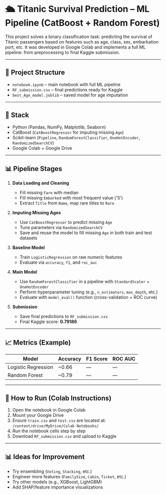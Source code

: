 # 🛳️ Titanic Survival Prediction – ML Pipeline (CatBoost + Random Forest)

This project solves a binary classification task: predicting the survival of Titanic passengers based on features such as age, class, sex, embarkation port, etc. 
It was developed in Google Colab and implements a full ML pipeline: from preprocessing to final Kaggle submission.

---

## 📂 Project Structure

- `notebook.ipynb` – main notebook with full ML pipeline
- `RF_submission.csv` – final predictions ready for Kaggle
- `best_Age_model.joblib` – saved model for age imputation

---

## 🚀 Stack

- Python (Pandas, NumPy, Matplotlib, Seaborn)
- CatBoost (`CatBoostRegressor` for imputing missing `Age`)
- Scikit-learn (`Pipeline`, `RandomForestClassifier`, `OneHotEncoder`, `RandomizedSearchCV`)
- Google Colab + Google Drive

---

## 📊 Pipeline Stages

1. **Data Loading and Cleaning**
   - Fill missing `Fare` with median
   - Fill missing `Embarked` with most frequent value ('S')
   - Extract `Title` from `Name`, map rare titles to `Rare`

2. **Imputing Missing Ages**
   - Use `CatBoostRegressor` to predict missing `Age`
   - Tune parameters via `RandomizedSearchCV`
   - Save and reuse the model to fill missing `Age` in both train and test datasets

3. **Baseline Model**
   - Train `LogisticRegression` on raw numeric features
   - Evaluate via `accuracy`, `f1`, and `roc_auc`

4. **Main Model**
   - Use `RandomForestClassifier` in a pipeline with `StandardScaler` + `OneHotEncoder`
   - Perform hyperparameter tuning (e.g., `n_estimators`, `max_depth`, etc.)
   - Evaluate with `model_eval()` function (cross-validation + ROC curve)

5. **Submission**
   - Save final predictions to `RF_submission.csv`
   - Final Kaggle score: **0.79186**

---

## 📈 Metrics (Example)

| Model               | Accuracy | F1 Score | ROC AUC |
|---------------------|----------|----------|---------|
| Logistic Regression | ~0.66    | —        | —       |
| Random Forest       | ~0.79    | —        | —       |

---

## 🧪 How to Run (Colab Instructions)

1. Open the notebook in Google Colab
2. Mount your Google Drive
3. Ensure `train.csv` and `test.csv` are located at:
   `/content/drive/MyDrive/Colab Notebooks/`
4. Run the notebook cells step by step
5. Download `RF_submission.csv` and upload to Kaggle

---

## 📊 Ideas for Improvement

- Try ensembling (`Voting`, `Stacking`, etc.)
- Engineer more features (`FamilySize`, `Cabin`, `Ticket`, etc.)
- Try other models (e.g., XGBoost, LightGBM)
- Add SHAP/feature importance visualizations
